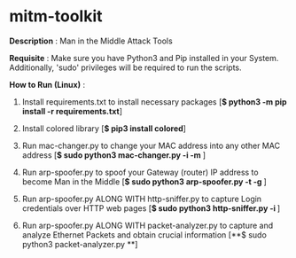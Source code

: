 # mitm-toolkit

**Description** : Man in the Middle Attack Tools

**Requisite** : Make sure you have Python3 and Pip installed in your System. Additionally, 'sudo' privileges will be required to run the scripts.

**How to Run (Linux)** :

1. Install requirements.txt to install necessary packages [**$ python3 -m pip install -r requirements.txt**]  

2. Install colored library [**$ pip3 install colored**]

3. Run mac-changer.py to change your MAC address into any other MAC address [**$ sudo python3 mac-changer.py -i <interface> -m <mac-address>**]

4. Run arp-spoofer.py to spoof your Gateway (router) IP address to become Man in the Middle [**$ sudo python3 arp-spoofer.py -t <target-IP> -g <gateway-IP>**]

5. Run arp-spoofer.py ALONG WITH http-sniffer.py to capture Login credentials over HTTP web pages [**$ sudo python3 http-sniffer.py -i <interface>**]

6. Run arp-spoofer.py ALONG WITH packet-analyzer.py to capture and analyze Ethernet Packets and obtain crucial information [**$ sudo python3 packet-analyzer.py **]
